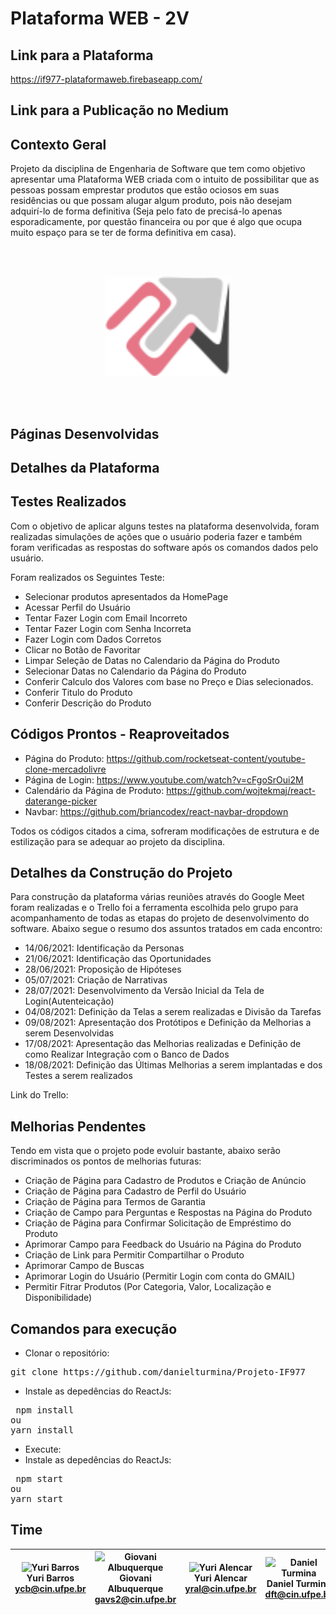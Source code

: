 # Plataforma WEB - 2V

## Link para a Plataforma
https://if977-plataformaweb.firebaseapp.com/


## Link para a Publicação no Medium



## Contexto Geral
 Projeto da disciplina de Engenharia de Software que tem como objetivo apresentar uma Plataforma WEB criada com o intuito de possibilitar que as pessoas possam emprestar produtos que estão ociosos em suas residências ou que possam alugar algum produto, pois não desejam adquirí-lo de forma definitiva (Seja pelo fato de precisá-lo apenas esporadicamente, por questão financeira ou por que é algo que ocupa muito espaço para se ter de forma definitiva em casa).


<br></br>
<p align="center">
  <img src="src\Views\EndPag\imgs\ico_logo.png" width="200">
</p>
<br></br>


## Páginas Desenvolvidas


## Detalhes da Plataforma


## Testes Realizados
Com o objetivo de aplicar alguns testes na plataforma desenvolvida, foram realizadas simulações de ações que o usuário poderia fazer e também foram verificadas as respostas do software após os comandos dados pelo usuário.

Foram realizados os Seguintes Teste:

- Selecionar produtos apresentados da HomePage
- Acessar Perfil do Usuário
- Tentar Fazer Login com Email Incorreto
- Tentar Fazer Login com Senha Incorreta
- Fazer Login com Dados Corretos
- Clicar no Botão de Favoritar
- Limpar Seleção de Datas no Calendario da Página do Produto
- Selecionar Datas no Calendario da Página do Produto
- Conferir Calculo dos Valores com base no Preço e Dias selecionados.
- Conferir Titulo do Produto
- Conferir Descrição do Produto

## Códigos Prontos - Reaproveitados

- Página do Produto: https://github.com/rocketseat-content/youtube-clone-mercadolivre
- Página de Login: https://www.youtube.com/watch?v=cFgoSrOui2M
- Calendário da Página de Produto: https://github.com/wojtekmaj/react-daterange-picker
- Navbar: https://github.com/briancodex/react-navbar-dropdown

Todos os códigos citados a cima, sofreram modificações de estrutura e de estilização para se adequar ao projeto da disciplina.


## Detalhes da Construção do Projeto
Para construção da plataforma várias reuniões através do Google Meet foram realizadas e o Trello foi a ferramenta escolhida pelo grupo para acompanhamento de todas as etapas do projeto de desenvolvimento do software. Abaixo segue o resumo dos assuntos tratados em cada encontro:


- 14/06/2021: Identificação da Personas
- 21/06/2021: Identificação das Oportunidades
- 28/06/2021: Proposição de Hipóteses
- 05/07/2021: Criação de Narrativas
- 28/07/2021: Desenvolvimento da Versão Inicial da Tela de Login(Autenteicação)
- 04/08/2021: Definição da Telas a serem realizadas e Divisão da Tarefas
- 09/08/2021: Apresentação dos Protótipos e Definição da Melhorias a serem Desenvolvidas
- 17/08/2021: Apresentação das Melhorias realizadas e Definição de como Realizar Integração com o Banco de Dados
- 18/08/2021: Definição das Últimas Melhorias a serem implantadas e dos Testes a serem realizados


Link do Trello: 


## Melhorias Pendentes
Tendo em vista que o projeto pode evoluir bastante, abaixo serão discriminados os pontos de melhorias futuras:

- Criação de Página para Cadastro de Produtos e Criação de Anúncio
- Criação de Página para Cadastro de Perfil do Usuário
- Criação de Página para Termos de Garantia
- Criação de Campo para Perguntas e Respostas na Página do Produto
- Criação de Página para Confirmar Solicitação de Empréstimo do Produto
- Aprimorar Campo para Feedback do Usuário na Página do Produto
- Criação de Link para Permitir Compartilhar o Produto
- Aprimorar Campo de Buscas
- Aprimorar Login do Usuário (Permitir Login com conta do GMAIL)
- Permitir Fitrar Produtos (Por Categoria, Valor, Localização e Disponibilidade)

## Comandos para execução

- Clonar o repositório:
<pre>git clone https://github.com/danielturmina/Projeto-IF977</pre> 

- Instale as depedências do ReactJs:
<pre> npm install
ou
yarn install </pre> 

- Execute:
- Instale as depedências do ReactJs:
<pre> npm start
ou
yarn start </pre> 

## Time

| <img src="https://avatars.githubusercontent.com/u/50000444?v=4" width="100px;" alt="Yuri Barros"/><br>Yuri Barros<br><ycb@cin.ufpe.br>|<img src="https://avatars.githubusercontent.com/u/51493065?v=4" width="100px;" alt="Giovani Albuquerque"/> <br>Giovani Albuquerque<br><gavs2@cin.ufpe.br>|<img src="https://avatars.githubusercontent.com/u/54999186?v=4" width="100px;" alt="Yuri Alencar"/> <br>Yuri Alencar<br><yral@cin.ufpe.br>|<img src="https://avatars.githubusercontent.com/u/54449053?v=4" width="100px;" alt="Daniel Turmina"/> <br>Daniel Turmina<br><dft@cin.ufpe.br> |<img src="https://avatars.githubusercontent.com/u/23541859?v=4" width="100px;" alt="Victor Barros"/> <br>Victor Barros<br><vbmn@cin.ufpe.br>|
|-|-|-|-|-|
